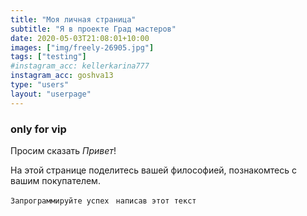 ```yaml
---
title: "Моя личная страница"
subtitle: "Я в проекте Град мастеров"
date: 2020-05-03T21:08:01+10:00
images: ["img/freely-26905.jpg"]
tags: ["testing"]
#instagram_acc: kellerkarina777
instagram_acc: goshva13
type: "users"
layout: "userpage"
---
```


### only for vip
Просим сказать  *Привет*!

На этой странице поделитесь вашей философией, познакомтесь с вашим покупателем.

```Запрограммируйте успех ```
```написав этот текст```
